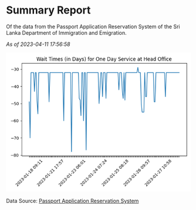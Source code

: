 # Summary Report

Of the data from the Passport Application Reservation System of the Sri Lanka Department of Immigration and Emigration.

*As of 2023-04-11 17:56:58*

![Wait Time Chart](summary.wait_time_chart.png)

Data Source: [Passport Application Reservation System](https://eservices.immigration.gov.lk:8443/appointment/pages/reservationApplication.xhtml)
